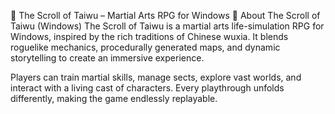 📜 The Scroll of Taiwu – Martial Arts RPG for Windows
📌 About The Scroll of Taiwu (Windows)
The Scroll of Taiwu is a martial arts life-simulation RPG for Windows, inspired by the rich traditions of Chinese wuxia. It blends roguelike mechanics, procedurally generated maps, and dynamic storytelling to create an immersive experience.

Players can train martial skills, manage sects, explore vast worlds, and interact with a living cast of characters. Every playthrough unfolds differently, making the game endlessly replayable.
